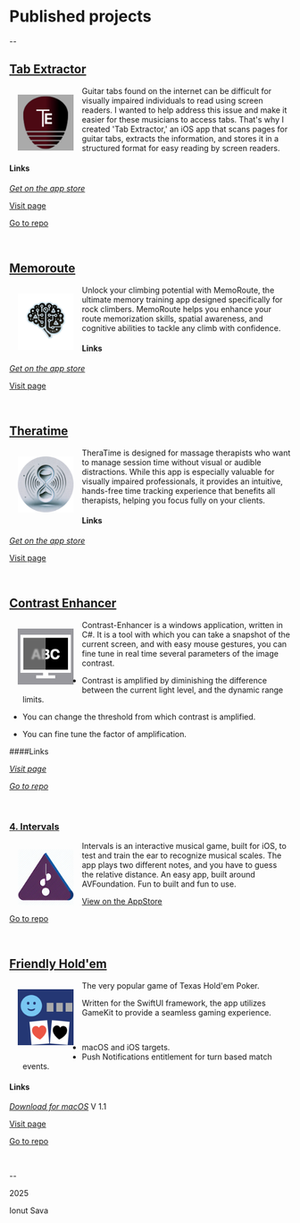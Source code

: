 # Published projects

--

## [**Tab Extractor**](https://ionutsava674.github.io/Tab-Extractor/)

<img src="icons/te60x60_2x.png" alt="Tab Extractor icon" style="width: 100px; float: left; margin: 15px;">
Guitar tabs found on the internet can be difficult for visually impaired individuals to read using screen readers. I wanted to help address this issue and make it easier for these musicians to access tabs. That's why I created 'Tab Extractor,' an iOS app that scans pages for guitar tabs, extracts the information, and stores it in a structured format for easy reading by screen readers.



#### Links

[_Get on the app store_](https://apps.apple.com/app/tab-extractor/id1614273947)

[Visit page](https://ionutsava674.github.io/Tab-Extractor/)

[Go to repo](https://github.com/ionutsava674/Tab-Extractor)

<br />

## [**Memoroute**](https://ionutsava674.github.io/memoroute/)

<img src="icons/mr_appLogo.png" alt="Memoroute icon" style="width: 100px; float: left; margin: 15px;">
Unlock your climbing potential with MemoRoute, the ultimate memory training app designed specifically for rock climbers. MemoRoute helps you enhance your route memorization skills, spatial awareness, and cognitive abilities to tackle any climb with confidence.



#### Links

[_Get on the app store_](https://apps.apple.com/app/memoroute/id6736368659)

[Visit page](https://ionutsava674.github.io/memoroute/)

<br />

## [**Theratime**](https://ionutsava674.github.io/theratime/)

<img src="icons/tt_appLogo.png" alt="Theratime icon" style="width: 100px; float: left; margin: 15px;">
TheraTime is designed for massage therapists who want to manage session time without visual or audible distractions. While this app is especially valuable for visually impaired professionals, it provides an intuitive, hands-free time tracking experience that benefits all therapists, helping you focus fully on your clients.



#### Links

[_Get on the app store_](https://apps.apple.com/app/theratime/id6736572790)

[Visit page](https://ionutsava674.github.io/theratime/)

<br />

## [**Contrast Enhancer**](https://ionutsava674.github.io/ContrastEnhancer/)

<img src="icons/ce128x128.png" alt="Contrast Enhancer icon" style="width: 100px; float: left; margin: 15px;">
Contrast-Enhancer is a windows application, written in C#. It is a tool with which you can take a snapshot of the current screen, and with easy mouse gestures, you can fine tune in real time several parameters of the image contrast.

* Contrast is amplified by diminishing the difference between the current light level, and the dynamic range limits.

* You can change the threshold from which contrast is amplified.

* You can fine tune the factor of amplification.

####Links

[_Visit page_](https://ionutsava674.github.io/ContrastEnhancer/)

[_Go to repo_](https://github.com/ionutsava674/ContrastEnhancer)

<br />

### [**4. Intervals**](https://ionutsava674.github.io/intervals/)

<img src="icons/intervalsIcon.png" alt="Intervals icon" style="width: 100px; float: left; margin: 15px;">
Intervals is an interactive musical game, built for iOS, to test and train the ear to recognize musical scales. The app plays two different notes, and you have to guess the relative distance. An easy app, built around AVFoundation. Fun to built and fun to use.

[View on the AppStore](https://apps.apple.com/in/app/intervals-zone/id1669574204)

[Go to repo](https://github.com/ionutsava674/intervals)

<br />

## [**Friendly Hold'em**](https://ionutsava674.github.io/Friendly-Holdem-for-mac/)

<img src="icons/fh128x128.png" alt="Friendly Holdem icon" style="width: 100px; float: left; margin: 15px;">
The very popular game of Texas Hold'em Poker.

Written for the SwiftUI framework, the app utilizes GameKit to provide a seamless gaming experience.

<br />



* macOS and iOS targets.
* Push Notifications entitlement for turn based match events.

#### Links

[_Download for macOS_](https://github.com/ionutsava674/Friendly-Holdem-for-mac/releases/download/v1.1/FriendlyHoldem.dmg)
V 1.1

[Visit page](https://ionutsava674.github.io/Friendly-Holdem-for-mac/)

[Go to repo](https://github.com/ionutsava674/Friendly-Holdem-for-mac)

<br />

--

2025

Ionut Sava
